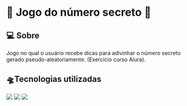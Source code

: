 <h1>🎲 Jogo do número secreto 🎲</h1>
<h2>💻 Sobre</h2>
<p>Jogo no qual o usuário recebe dicas para adivinhar o nümero secreto gerado pseudo-aleatoriamente. (Exercício curso Alura).</p>
<h2>🛸Tecnologias utilizadas</h2>
<div>
  <img src = "https://img.shields.io/badge/HTML-239120?style=for-the-badge&logo=html5&logoColor=white">
  <img src = "https://img.shields.io/badge/CSS-239120?&style=for-the-badge&logo=css3&logoColor=white">
  <img src = "https://img.shields.io/badge/JavaScript-F7DF1E?style=for-the-badge&logo=JavaScript&logoColor=white">

  
</div>
